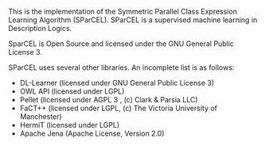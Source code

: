 This is the implementation of the Symmetric Parallel Class Expression Learning Algorithm (SParCEL). SParCEL is a supervised machine learning in Description Logics. 

SparCEL is Open Source and licensed under the GNU General Public License 3.

SParCEL uses several other libraries. An incomplete list is as follows:
  * DL-Learner (licensed under GNU General Public License 3)
  * OWL API (licensed under LGPL)
  * Pellet (licensed under AGPL 3 , (c) Clark & Parsia LLC)
  * FaCT++ (licensed under LGPL, (c) The Victoria University of Manchester) 
  * HermiT (licensed under LGPL)
  * Apache Jena (Apache License, Version 2.0)
